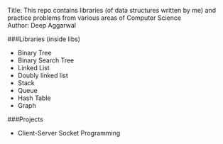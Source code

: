 Title:  This repo contains libraries (of data structures written by me) and practice problems from various areas of Computer Science  
Author: Deep Aggarwal  

###Libraries (inside libs)
- Binary Tree
- Binary Search Tree
- Linked List
- Doubly linked list
- Stack
- Queue
- Hash Table
- Graph

###Projects
- Client-Server Socket Programming
